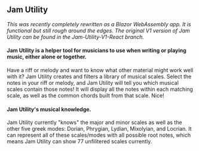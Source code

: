 ## Jam Utility 
*This was recently completely rewritten as a Blazor WebAssembly app. It is functional but still rough around the edges.*
*The original V1 version of Jam Utility can be found in the Jam-Utility-V1-React branch.*

#### Jam Utility is a helper tool for musicians to use when writing or playing music, either alone or together. 
Have a riff or melody and want to know what other material might work well with it? 
Jam Utility creates and filters a library of musical scales. Select the notes in your riff or melody, and Jam Utility will tell you which musical scales contain those notes! It will display all the notes within each matching scale, as well as the common chords built from that scale. Nice! 

#### Jam Utility's musical knowledge. 
Jam Utility currently "knows" the major and minor scales as well as the other five greek modes: Dorian, Phrygian, Lydian, Mixolyian, and Locrian. It can represent all of these scales/modes with all possible root notes, which means Jam Utility can show 77 unfilitered scales currently. 
